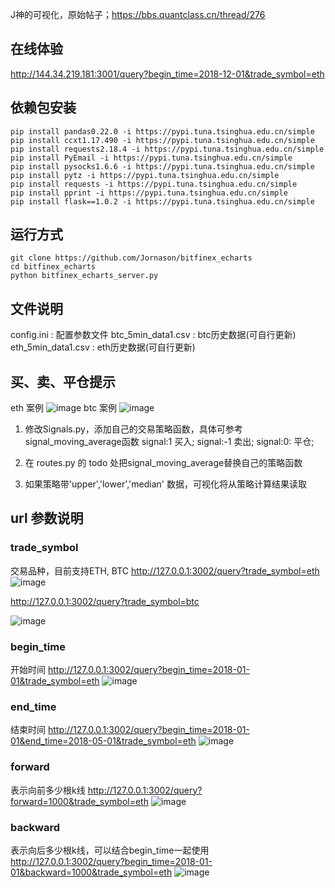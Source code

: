 J神的可视化，原始帖子；https://bbs.quantclass.cn/thread/276


## 在线体验
http://144.34.219.181:3001/query?begin_time=2018-12-01&trade_symbol=eth

## 依赖包安装

```
pip install pandas0.22.0 -i https://pypi.tuna.tsinghua.edu.cn/simple
pip install ccxt1.17.490 -i https://pypi.tuna.tsinghua.edu.cn/simple
pip install requests2.18.4 -i https://pypi.tuna.tsinghua.edu.cn/simple
pip install PyEmail -i https://pypi.tuna.tsinghua.edu.cn/simple
pip install pysocks1.6.6 -i https://pypi.tuna.tsinghua.edu.cn/simple
pip install pytz -i https://pypi.tuna.tsinghua.edu.cn/simple
pip install requests -i https://pypi.tuna.tsinghua.edu.cn/simple
pip install pprint -i https://pypi.tuna.tsinghua.edu.cn/simple
pip install flask==1.0.2 -i https://pypi.tuna.tsinghua.edu.cn/simple
```

## 运行方式
```
git clone https://github.com/Jornason/bitfinex_echarts
cd bitfinex_echarts
python bitfinex_echarts_server.py
```




## 文件说明
config.ini : 配置参数文件
btc_5min_data1.csv : btc历史数据(可自行更新)
eth_5min_data1.csv : eth历史数据(可自行更新)

## 买、卖、平仓提示
eth 案例
![image](https://raw.githubusercontent.com/Jornason/bitfinex_echarts/master/images/buy_sell_eth.png)
btc 案例
![image](https://raw.githubusercontent.com/Jornason/bitfinex_echarts/master/images/buy_sell_btc.png)

1. 修改Signals.py，添加自己的交易策略函数，具体可参考signal_moving_average函数
signal:1    买入;
signal:-1   卖出;
signal:0:   平仓;

2. 在 routes.py 的 todo 处把signal_moving_average替换自己的策略函数

3. 如果策略带'upper','lower','median' 数据，可视化将从策略计算结果读取


## url 参数说明
### trade_symbol 
交易品种，目前支持ETH, BTC
http://127.0.0.1:3002/query?trade_symbol=eth
![image](https://raw.githubusercontent.com/Jornason/bitfinex_echarts/master/images/trade_symbol_eth.png)

http://127.0.0.1:3002/query?trade_symbol=btc

![image](https://raw.githubusercontent.com/Jornason/bitfinex_echarts/master/images/trade_symbol_btc.png)





### begin_time
开始时间
http://127.0.0.1:3002/query?begin_time=2018-01-01&trade_symbol=eth
![image](https://raw.githubusercontent.com/Jornason/bitfinex_echarts/master/images/begin_time.png)



### end_time
结束时间
http://127.0.0.1:3002/query?begin_time=2018-01-01&end_time=2018-05-01&trade_symbol=eth
![image](https://raw.githubusercontent.com/Jornason/bitfinex_echarts/master/images/end_time.png)


### forward

表示向前多少根k线
http://127.0.0.1:3002/query?forward=1000&trade_symbol=eth
![image](https://raw.githubusercontent.com/Jornason/bitfinex_echarts/master/images/forward.png)


### backward

表示向后多少根k线，可以结合begin_time一起使用
http://127.0.0.1:3002/query?begin_time=2018-01-01&backward=1000&trade_symbol=eth
![image](https://raw.githubusercontent.com/Jornason/bitfinex_echarts/master/images/backward.png)
